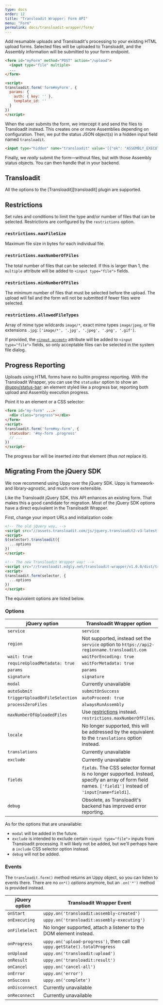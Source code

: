 ```yaml
---
type: docs
order: 12
title: "Transloadit Wrapper: Form API"
menu: "Form"
permalink: docs/transloadit-wrapper/form/
---
```


Add resumable uploads and Transloadit's processing to your existing HTML upload forms. Selected files will be uploaded to Transloadit, and the Assembly information will be submitted to your form endpoint.

```html
<form id="myForm" method="POST" action="/upload">
  <input type="file" multiple>
  ...
</form>

<script>
transloadit.form('form#myForm', {
  params: {
    auth: { key: '' },
    template_id: ''
  }
})
</script>
```

When the user submits the form, we intercept it and send the files to Transloadit instead. This creates one or more Assemblies depending on configuration. Then, we put the status JSON object(s) in a hidden input field named `transloadit`.

```html
<input type="hidden" name="transloadit" value='[{"ok": "ASSEMBLY_EXECUTING",...}]'>
```

Finally, we _really_ submit the form—without files, but with those Assembly status objects. You can then handle that in your backend.

## Transloadit

All the options to the [Transloadit][transloadit] plugin are supported.

## Restrictions

Set rules and conditions to limit the type and/or number of files that can be selected. Restrictions are configured by the `restrictions` option.

### `restrictions.maxFileSize`

Maximum file size in bytes for each individual file.

### `restrictions.maxNumberOfFiles`

The total number of files that can be selected. If this is larger than 1, the `multiple` attribute will be added to `<input type="file">` fields.

### `restrictions.minNumberOfFiles`

The minimum number of files that must be selected before the upload. The upload will fail and the form will not be submitted if fewer files were selected.

### `restrictions.allowedFileTypes`

Array of mime type wildcards `image/*`, exact mime types `image/jpeg`, or file extensions `.jpg`: `['image/*', '.jpg', '.jpeg', '.png', '.gif']`.

If provided, the [`<input accept>`](https://developer.mozilla.org/en-US/docs/Web/HTML/Element/input/file#Limiting_accepted_file_types) attribute will be added to `<input type="file">` fields, so only acceptable files can be selected in the system file dialog.

## Progress Reporting

Uploads using HTML forms have no builtin progress reporting. With the Transloadit Wrapper, you can use the `statusBar` option to show an [@uppy/status-bar](/docs/status-bar): an element styled like a progress bar, reporting both upload and Assembly execution progress.

Point it to an element or a CSS selector:

```html
<form id="my-form" ...>
  <div class="progress"></div>
</form>
<script>
transloadit.form('form#my-form', {
  statusBar: '#my-form .progress'
  // ...
})
</script>
```

The progress bar will be inserted _into_ that element (thus _not_ replace it).

<!--
## Dashboard

**TODO have an option to replace the inputs with a Dashboard modal button?**
-->

## Migrating From the jQuery SDK

We now recommend using Uppy over the jQuery SDK. Uppy is framework- and library-agnostic, and much more extensible.

Like the Transloadit jQuery SDK, this API enhances an existing form. That makes this a good candidate for migration. Most of the jQuery SDK options have a direct equivalent in the Transloadit Wrapper.

First, change your import URLs and initialization code:

```html
<!-- The old jQuery way… -->
<script src="//assets.transloadit.com/js/jquery.transloadit2-v3-latest.js"></script>
<script>
$(selector).transloadit({
  ...options
})
</script>
```
```html
<!-- The new Transloadit Wrapper way! -->
<script src="//transloadit.edgly.net/transloadit-wrapper/v1.0.0/dist/transloadit.js"></script>
<script>
transloadit.form(selector, {
  ...options
})
</script>
```

The equivalent options are listed below.

### Options

| jQuery option | Transloadit Wrapper option |
|---------------|---------------------------|
| `service` | `service` |
| `region` | Not supported, instead set the `service` option to `https://api2-regionname.transloadit.com` |
| `wait: true` | `waitForEncoding: true` |
| `requireUploadMetadata: true` | `waitForMetadata: true` |
| `params` | `params` |
| `signature` | `signature` |
| `modal` | Currently unavailable |
| `autoSubmit` | `submitOnSuccess` |
| `triggerUploadOnFileSelection` | `autoProceed: true` |
| `processZeroFiles` | `alwaysRunAssembly` |
| `maxNumberOfUploadedFiles` | Use [restrictions](#Restrictions) instead. `restrictions.maxNumberOfFiles`. |
| `locale` | No longer supported, this will be addressed by the equivalent to the `translations` option instead. |
| `translations` | Currently unavailable |
| `exclude` | Currently unavailable |
| `fields` | `fields`. The CSS selector format is no longer supported. Instead, specify an array of form field names. `['field1']` instead of `'input[name=field1]`. |
| `debug` | Obsolete, as Transloadit's backend has improved error reporting. |

As for the options that are unavailable:

- `modal` will be added in the future.
- `exclude` is intended to exclude certain `<input type="file">` inputs from Transloadit processing. It will likely not be added, but we'll perhaps have a `include` CSS selector option instead.
- `debug` will not be added.

### Events

The `transloadit.form()` method returns an Uppy object, so you can listen to events there. There are no `on*()` _options_ anymore, but an `.on('*')` method is provided instead.

| jQuery option | Transloadit Wrapper Event |
|---------------|--------------------------|
| `onStart` | `uppy.on('transloadit:assembly-created')` |
| `onExecuting` | `uppy.on('transloadit:assembly-executing')` |
| `onFileSelect` | No longer supported, attach a listener to the DOM element instead. |
| `onProgress` | `uppy.on('upload-progress')`, then call `uppy.getState().totalProgress` |
| `onUpload` | `uppy.on('transloadit:upload')` |
| `onResult` | `uppy.on('transloadit:result')` |
| `onCancel` | `uppy.on('cancel-all')` |
| `onError` | `uppy.on('error')` |
| `onSuccess` | `uppy.on('complete')` |
| `onDisconnect` | Currently unavailable |
| `onReconnect` | Currently unavailable |
